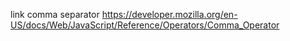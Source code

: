 link comma separator
https://developer.mozilla.org/en-US/docs/Web/JavaScript/Reference/Operators/Comma_Operator